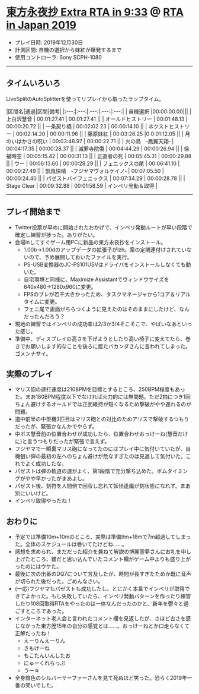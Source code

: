 # [東方永夜抄 Extra RTA in 9:33](https://www.twitch.tv/videos/528371793) @ [RTA in Japan 2019](https://oengus.io/marathon/rtaij2019/schedule)

- プレイ日時: 2019年12月30日
- 計測区間: 自機の選択から妹紅が爆発するまで
- 使用コントローラ: Sony SCPH-1080

----

## タイムいろいろ

LiveSplitのAutoSplitterを使ってリプレイから取ったラップタイム。

|区間名|通過|区間|備考|
|:---:|:---:|:---:|:---:|:---:|
| 自機選択 |00:00:00.00|||
| 上白沢慧音 | 00:01:27.41 | 00:01:27.41 ||
| オールドヒストリー | 00:01:48.13 | 00:00:20.72 ||
| 一条戻り橋 | 00:02:02.23 | 00:00:14.10 ||
| ネクストヒストリー | 00:02:14.20 | 00:00:11.96 ||
| 藤原妹紅 | 00:03:26.25 |0 0:01:12.05 ||
| 月のいはかさの呪い | 00:03:48.97 | 00:00:22.71 ||
| 火の鳥　‐鳳翼天翔‐ | 00:04:17.35 | 00:00:28.37 ||
| 滅罪寺院傷 | 00:04:44.29 | 00:00:26.94 ||
| 徐福時空 | 00:05:15.42 | 00:00:31.13 ||
| 正直者の死 | 00:05:45.31 | 00:00:29.88 ||
| ウー | 00:06:13.60 | 00:00:28.29 ||
| フェニックスの尾 | 00:06:41.10 | 00:00:27.49 ||
| 凱風快晴　‐フジヤマヴォルケイノ‐ | 00:07:05.50 | 00:00:24.40 ||
| パゼストバイフェニックス | 00:07:34.29 | 00:00:28.78 ||
| Stage Clear | 00:09:32.88 | 00:01:58.59 | インペリ発動＆取得 |

----

## プレイ開始まで

- Twitter投票が早めに開始されたおかげで、インペリ発動ルートが早い段階で確定し練習が捗った。ありがたい。
- 会場inしてすぐゲーム用PCに新品の東方永夜抄をインストール。
  - 1.00b→1.00dのアップデータの拡張子がlzh。案の定関連付けされていないので、予め展開しておいたファイルを実行。
  - PS-USB変換器のJC-PS101USVはドライバをインストールしなくても動いた。
  - 自宅環境と同様に、Maximize Assistantでウィンドウサイズを640x480→1280x960に変更。
  - FPSのブレが若干大きかったため、タスクマネージャから1コア＆リアルタイムに変更。
  - フェニ尾で画面がちらつくように見えたのはそのままにしたけど、なんだったんだろう？
- 現地の練習ではインペリの成功率は2/3か3/4そこそこで、やばいなあといった感じ。
- 準備中、ディスプレイの高さを下げようとしたり高い椅子に変えてたら、巻きでお願いします的なことを後ろに居たバカンダさんに言われてしまった。ゴメンナサイ。

## 実際のプレイ

- マリス砲の連打速度は210BPMを目標とするところ、250BPM程度もあった。まあ180BPM程度以下でなければ火力的には無問題。ただ2拍につき1回ちょん避けするオールドでは正面維持が短くなるため撃破がやや遅れるのが問題。
- 道中前半の中型機3匹目はマリス砲との対比のためアリスで撃破するつもりだったが、緊張かなんかでやらず。
- 中ボス慧音前の位置合わせが成功したら、位置合わせおっけーね(慧音だけに)と言うつもりだったが緊張で言えず。
- フジヤマで一瞬裏マリス砲になってたのにはプレイ中に気付いていたが、自機狙い弾の最初の左へのちょん避けが危なすぎたのは見返して気付いた。これでよく成功したな。
- パゼストは弾の軌道の運がよく、第1段階で充分撃ち込めた。ボムタイミングがやや早かったがまあよし。
- パゼスト後、刻符を人間側で回収し忘れて妖怪逢魔が刻状態になれず。まあ別にいいけど。
- インペリ取得やったね！

## おわりに

- 予定では準備10m+10mのところ、実際は準備9m+18mで7m超過してしまった。全体のスケジュールは巻いてたけどね……。
- 感想を求められ、まだだった紹介を兼ねて解説の博麗霊夢さんにお礼を申し上げたところ、雛だと思い込んでいたコメント欄がゲーム中よりも盛り上がったのにはウケた。
- 最後に次の出番のDQ7について言及したが、時間が長すぎたためか既に音声が切られた後だった。ごめんなさい。
- (一応)フジヤマもパゼストも成功したし、とにかく本番でインペリが取得できてよかった。もし失敗していたら、インペリ発動パターンを作ったり練習したり108回取得RTAをやったのは一体なんだったのかと、新年を鬱々と過ごすところであった。
- インターネット老人会と言われたコメント欄を見返したが、さほど古さを感じなかった東方歴15年の自分の感覚とは……。おっけーねとか口走らなくて正解だったね！
  - えーりんえーりん
  - きもけーね
  - もこたんいんしたお
  - にゅーくれらっぷ
  - うー☆
- 全身銀色のシルバーサーファーさんを見て死ぬほど笑った。恐らく2019年一番の笑いでした。
